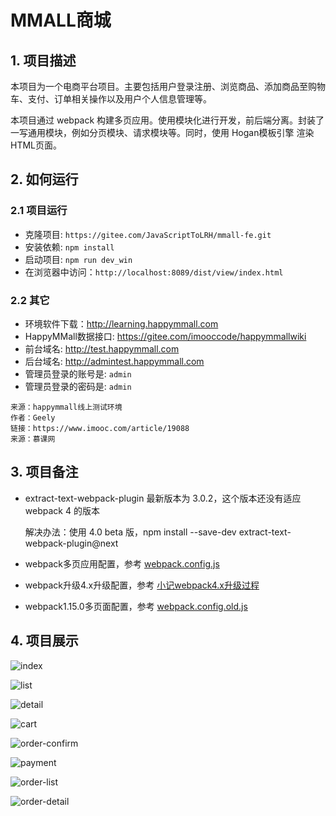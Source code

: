 # MMALL商城

## 1. 项目描述

本项目为一个电商平台项目。主要包括用户登录注册、浏览商品、添加商品至购物车、支付、订单相关操作以及用户个人信息管理等。

本项目通过 webpack 构建多页应用。使用模块化进行开发，前后端分离。封装了一写通用模块，例如分页模块、请求模块等。同时，使用 Hogan模板引擎 渲染HTML页面。

## 2. 如何运行

### 2.1 项目运行

+ 克隆项目: `https://gitee.com/JavaScriptToLRH/mmall-fe.git`
+ 安装依赖: `npm install`
+ 启动项目: `npm run dev_win`
+ 在浏览器中访问：`http://localhost:8089/dist/view/index.html`

### 2.2 其它

+ 环境软件下载：<http://learning.happymmall.com>
+ HappyMMall数据接口: <https://gitee.com/imooccode/happymmallwiki>
+ 前台域名: <http://test.happymmall.com>
+ 后台域名: <http://admintest.happymmall.com>
+ 管理员登录的账号是: `admin`
+ 管理员登录的密码是: `admin`

``` text
来源：happymmall线上测试环境
作者：Geely
链接：https://www.imooc.com/article/19088
来源：慕课网
```

## 3. 项目备注

+ extract-text-webpack-plugin 最新版本为 3.0.2，这个版本还没有适应 webpack 4 的版本

  解决办法：使用 4.0 beta 版，npm install --save-dev extract-text-webpack-plugin@next

+ webpack多页应用配置，参考 [webpack.config.js](./webpack.config.js)
+ webpack升级4.x升级配置，参考 [小记webpack4.x升级过程](http://www.imooc.com/t/198337)
+ webpack1.15.0多页面配置，参考 [webpack.config.old.js](./webpack.config.old.js)

## 4. 项目展示

![index](./readme/index.png)

![list](./readme/list.png)

![detail](./readme/detail.png)

![cart](./readme/cart.png)

![order-confirm](./readme/order-confirm.png)

![payment](./readme/payment.png)

![order-list](./readme/order-list.png)

![order-detail](./readme/order-detail.png)
